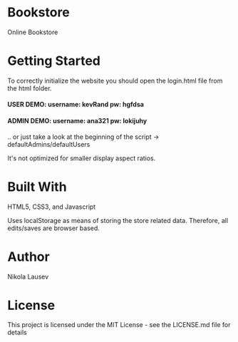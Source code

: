 # Bookstore
Online Bookstore

# Getting Started
To correctly initialize the website you should open the login.html file from the html folder.

#### USER DEMO: username: kevRand  pw: hgfdsa

#### ADMIN DEMO: username: ana321  pw: lokijuhy

.. or just take a look at the beginning of the script -> defaultAdmins/defaultUsers

It's not optimized for smaller display aspect ratios.

# Built With
HTML5, CSS3, and Javascript

Uses localStorage as means of storing the store related data. Therefore, all edits/saves are browser based.

# Author
Nikola Lausev

# License
This project is licensed under the MIT License - see the LICENSE.md file for details
